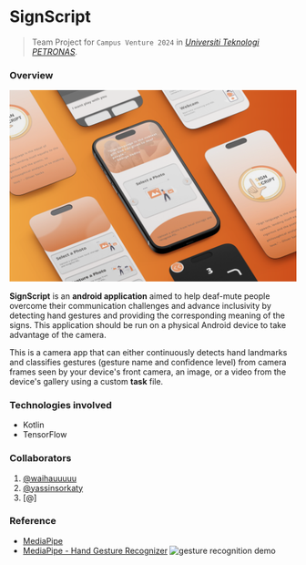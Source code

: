 # SignScript
> Team Project for `Campus Venture 2024` in [*Universiti Teknologi PETRONAS*](https://www.utp.edu.my/Pages/Home.aspx).


### Overview
![Projects_SignScript_Demo_Mockup.png](app%2Fsrc%2FProjects_SignScript_Demo_Mockup.png)

**SignScript** is an **android application** aimed to help deaf-mute people overcome their communication challenges and advance inclusivity by detecting hand gestures and providing the corresponding meaning of the signs.
This application should be run on a physical Android device to take advantage of the camera.

This is a camera app that can either continuously detects hand landmarks and classifies gestures (gesture name and confidence level) from camera frames seen by your device's front camera, an image, or a video from the device's gallery using a custom **task** file.

### Technologies involved
- Kotlin
- TensorFlow

### Collaborators
1. [@waihauuuuu](https://github.com/waihauuuuu)
2. [@yassinsorkaty](https://github.com/yassinsorkaty)
3. [@]

### Reference
- [MediaPipe](https://ai.google.dev/edge/mediapipe/solutions/vision/gesture_recognizer/android)
- [MediaPipe - Hand Gesture Recognizer](https://github.com/google-ai-edge/mediapipe-samples/tree/main/examples/gesture_recognizer/android)
  ![gesture recognition demo](gesturerec.gif?raw=true "Gesture Recognition Demo")